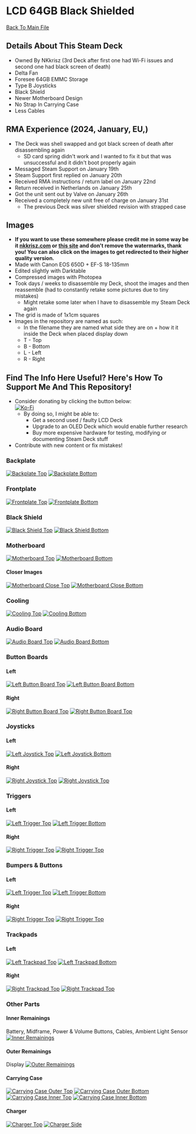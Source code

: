 # LCD 64GB Black Shielded
[Back To Main File](../../README.md)

## Details About This Steam Deck
- Owned By NKkrisz (3rd Deck after first one had Wi-Fi issues and second one had black screen of death)
- Delta Fan
- Foresee 64GB EMMC Storage
- Type B Joysticks
- Black Shield
- Newer Motherboard Design
- No Strap In Carrying Case
- Less Cables

## RMA Experience (2024, January, EU,)
- The Deck was shell swapped and got black screen of death after disassembling again
    - SD card spring didn't work and I wanted to fix it but that was unsuccessful and it didn't boot properly again
- Messaged Steam Support on January 19th
- Steam Support first replied on January 20th
- Received RMA instructions / return label on January 22nd
- Return received in Netherlands on January 25th
- Got the unit sent out by Valve on January 26th
- Received a completely new unit free of charge on January 31st
    - The previous Deck was silver shielded revision with strapped case

## Images
- **If you want to use these somewhere please credit me in some way be it [nkkrisz.com](https://nkkrisz.com) or [this site](https://hardware.steamdeck.guide) and don't remove the watermarks, thank you! You can also click on the images to get redirected to their higher quality version.**
- Made with Canon EOS 650D + EF-S 18-135mm
- Edited slightly with Darktable
- Compressed images with Photopea
- Took days / weeks to disassemble my Deck, shoot the images and then reassemble (had to constantly retake some pictures due to tiny mistakes)
    - Might retake some later when I have to disassemble my Steam Deck again
- The grid is made of 1x1cm squares
- Images in the repository are named as such:
    - In the filename they are named what side they are on + how it it inside the Deck when placed display down
    - T - Top
    - B - Bottom
    - L - Left
    - R - Right

## Find The Info Here Useful? Here's How To Support Me And This Repository!
- Consider donating by clicking the button below:  
[![Ko-Fi](https://ko-fi.com/img/githubbutton_sm.svg)](https://ko-fi.com/nkkrisz)
    - By doing so, I might be able to:
        - Get a second used / faulty LCD Deck
        - Upgrade to an OLED Deck which would enable further research
        - Buy more expensive hardware for testing, modifying or documenting Steam Deck stuff
- Contribute with new content or fix mistakes!

### Backplate
[![Backplate Top](../../Images/LCD/Black_Shielded_64GB_2024_January/Compressed/Compressed_NKkrisz_Backplate_T.jpg)](../../Images/LCD/Black_Shielded_64GB_2024_January/NKkrisz_Backplate_T.png)
[![Backplate Bottom](../../Images/LCD/Black_Shielded_64GB_2024_January/Compressed/Compressed_NKkrisz_Backplate_B.jpg)](../../Images/LCD/Black_Shielded_64GB_2024_January/NKkrisz_Backplate_B.png)

### Frontplate
[![Frontplate Top](../../Images/LCD/Black_Shielded_64GB_2024_January/Compressed/Compressed_NKkrisz_Frontplate_T.jpg)](../../Images/LCD/Black_Shielded_64GB_2024_January/NKkrisz_Frontplate_T.png)
[![Frontplate Bottom](../../Images/LCD/Black_Shielded_64GB_2024_January/Compressed/Compressed_NKkrisz_Frontplate_B.jpg)](../../Images/LCD/Black_Shielded_64GB_2024_January/NKkrisz_Frontplate_B.png)

### Black Shield
[![Black Shield Top](../../Images/LCD/Black_Shielded_64GB_2024_January/Compressed/Compressed_NKkrisz_Black_Shield_T.jpg)](../../Images/LCD/Black_Shielded_64GB_2024_January/NKkrisz_Black_Shield_T.png)
[![Black Shield Bottom](../../Images/LCD/Black_Shielded_64GB_2024_January/Compressed/Compressed_NKkrisz_Black_Shield_B.jpg)](../../Images/LCD/Black_Shielded_64GB_2024_January/NKkrisz_Black_Shield_B.png)

### Motherboard
[![Motherboard Top](../../Images/LCD/Black_Shielded_64GB_2024_January/Compressed/Compressed_NKkrisz_Motherboard_T.jpg)](../../Images/LCD/Black_Shielded_64GB_2024_January/NKkrisz_Motherboard_T.png)
[![Motherboard Bottom](../../Images/LCD/Black_Shielded_64GB_2024_January/Compressed/Compressed_NKkrisz_Motherboard_B.jpg)](../../Images/LCD/Black_Shielded_64GB_2024_January/NKkrisz_Motherboard_B.png)

#### Closer Images
[![Motherboard Close Top](../../Images/LCD/Black_Shielded_64GB_2024_January/Compressed/Compressed_NKkrisz_Motherboard_Close_T.jpg)](../../Images/LCD/Black_Shielded_64GB_2024_January/NKkrisz_Motherboard_Close_T.png)
[![Motherboard Close Bottom](../../Images/LCD/Black_Shielded_64GB_2024_January/Compressed/Compressed_NKkrisz_Motherboard_Close_B.jpg)](../../Images/LCD/Black_Shielded_64GB_2024_January/NKkrisz_Motherboard_Close_B.png)

### Cooling
[![Cooling Top](../../Images/LCD/Black_Shielded_64GB_2024_January/Compressed/Compressed_NKkrisz_Cooling_T.jpg)](../../Images/LCD/Black_Shielded_64GB_2024_January/NKkrisz_Cooling_T.png)
[![Cooling Bottom](../../Images/LCD/Black_Shielded_64GB_2024_January/Compressed/Compressed_NKkrisz_Cooling_B.jpg)](../../Images/LCD/Black_Shielded_64GB_2024_January/NKkrisz_Cooling_B.png)

### Audio Board
[![Audio Board Top](../../Images/LCD/Black_Shielded_64GB_2024_January/Compressed/Compressed_NKkrisz_Audio_Board_T.jpg)](../../Images/LCD/Black_Shielded_64GB_2024_January/NKkrisz_Audio_Board_T.png)
[![Audio Board Bottom](../../Images/LCD/Black_Shielded_64GB_2024_January/Compressed/Compressed_NKkrisz_Audio_Board_B.jpg)](../../Images/LCD/Black_Shielded_64GB_2024_January/NKkrisz_Audio_Board_B.png)

### Button Boards

#### Left
[![Left Button Board Top](../../Images/LCD/Black_Shielded_64GB_2024_January/Compressed/Compressed_NKkrisz_L_Button_Board_T.jpg)](../../Images/LCD/Black_Shielded_64GB_2024_January/NKkrisz_L_Button_Board_T.png)
[![Left Button Board Bottom](../../Images/LCD/Black_Shielded_64GB_2024_January/Compressed/Compressed_NKkrisz_L_Button_Board_B.jpg)](../../Images/LCD/Black_Shielded_64GB_2024_January/NKkrisz_L_Button_Board_B.png)

#### Right
[![Right Button Board Top](../../Images/LCD/Black_Shielded_64GB_2024_January/Compressed/Compressed_NKkrisz_R_Button_Board_T.jpg)](../../Images/LCD/Black_Shielded_64GB_2024_January/NKkrisz_R_Button_Board_T.png)
[![Right Button Board Top](../../Images/LCD/Black_Shielded_64GB_2024_January/Compressed/Compressed_NKkrisz_R_Button_Board_B.jpg)](../../Images/LCD/Black_Shielded_64GB_2024_January/NKkrisz_R_Button_Board_B.png)

### Joysticks

#### Left
[![Left Joystick Top](../../Images/LCD/Black_Shielded_64GB_2024_January/Compressed/Compressed_NKkrisz_L_Joystick_T.jpg)](../../Images/LCD/Black_Shielded_64GB_2024_January/NKkrisz_L_Joystick_T.png)
[![Left Joystick Bottom](../../Images/LCD/Black_Shielded_64GB_2024_January/Compressed/Compressed_NKkrisz_L_Joystick_B.jpg)](../../Images/LCD/Black_Shielded_64GB_2024_January/NKkrisz_L_Joystick_B.png)

#### Right
[![Right Joystick Top](../../Images/LCD/Black_Shielded_64GB_2024_January/Compressed/Compressed_NKkrisz_R_Joystick_T.jpg)](../../Images/LCD/Black_Shielded_64GB_2024_January/NKkrisz_R_Joystick_T.png)
[![Right Joystick Top](../../Images/LCD/Black_Shielded_64GB_2024_January/Compressed/Compressed_NKkrisz_R_Joystick_B.jpg)](../../Images/LCD/Black_Shielded_64GB_2024_January/NKkrisz_R_Joystick_B.png)

### Triggers

#### Left
[![Left Trigger Top](../../Images/LCD/Black_Shielded_64GB_2024_January/Compressed/Compressed_NKkrisz_L_Trigger_T.jpg)](../../Images/LCD/Black_Shielded_64GB_2024_January/NKkrisz_L_Trigger_T.png)
[![Left Trigger Bottom](../../Images/LCD/Black_Shielded_64GB_2024_January/Compressed/Compressed_NKkrisz_L_Trigger_B.jpg)](../../Images/LCD/Black_Shielded_64GB_2024_January/NKkrisz_L_Trigger_B.png)

#### Right
[![Right Trigger Top](../../Images/LCD/Black_Shielded_64GB_2024_January/Compressed/Compressed_NKkrisz_R_Trigger_T.jpg)](../../Images/LCD/Black_Shielded_64GB_2024_January/NKkrisz_R_Trigger_T.png)
[![Right Trigger Top](../../Images/LCD/Black_Shielded_64GB_2024_January/Compressed/Compressed_NKkrisz_R_Trigger_B.jpg)](../../Images/LCD/Black_Shielded_64GB_2024_January/NKkrisz_R_Trigger_B.png)

### Bumpers & Buttons

#### Left
[![Left Trigger Top](../../Images/LCD/Black_Shielded_64GB_2024_January/Compressed/Compressed_NKkrisz_L_Buttons_Bumper_T.jpg)](../../Images/LCD/Black_Shielded_64GB_2024_January/NKkrisz_L_Buttons_Bumper_T.png)
[![Left Trigger Bottom](../../Images/LCD/Black_Shielded_64GB_2024_January/Compressed/Compressed_NKkrisz_L_Buttons_Bumper_B.jpg)](../../Images/LCD/Black_Shielded_64GB_2024_January/NKkrisz_L_Buttons_Bumper_B.png)

#### Right
[![Right Trigger Top](../../Images/LCD/Black_Shielded_64GB_2024_January/Compressed/Compressed_NKkrisz_R_Buttons_Bumper_T.jpg)](../../Images/LCD/Black_Shielded_64GB_2024_January/NKkrisz_R_Buttons_Bumper_T.png)
[![Right Trigger Top](../../Images/LCD/Black_Shielded_64GB_2024_January/Compressed/Compressed_NKkrisz_R_Buttons_Bumper_B.jpg)](../../Images/LCD/Black_Shielded_64GB_2024_January/NKkrisz_R_Buttons_Bumper_B.png)

### Trackpads

#### Left
[![Left Trackpad Top](../../Images/LCD/Black_Shielded_64GB_2024_January/Compressed/Compressed_NKkrisz_L_Trackpad_T.jpg)](../../Images/LCD/Black_Shielded_64GB_2024_January/NKkrisz_L_Trackpad_T.png)
[![Left Trackpad Bottom](../../Images/LCD/Black_Shielded_64GB_2024_January/Compressed/Compressed_NKkrisz_L_Trackpad_B.jpg)](../../Images/LCD/Black_Shielded_64GB_2024_January/NKkrisz_L_Trackpad_B.png)

#### Right
[![Right Trackpad Top](../../Images/LCD/Black_Shielded_64GB_2024_January/Compressed/Compressed_NKkrisz_R_Trackpad_T.jpg)](../../Images/LCD/Black_Shielded_64GB_2024_January/NKkrisz_R_Trackpad_T.png)
[![Right Trackpad Top](../../Images/LCD/Black_Shielded_64GB_2024_January/Compressed/Compressed_NKkrisz_R_Trackpad_B.jpg)](../../Images/LCD/Black_Shielded_64GB_2024_January/NKkrisz_R_Trackpad_B.png)

### Other Parts

#### Inner Remainings
Battery, Midframe, Power & Volume Buttons, Cables, Ambient Light Sensor
[![Inner Remainings](../../Images/LCD/Black_Shielded_64GB_2024_January/Compressed/Compressed_NKkrisz_Inner_Remaining_Parts.jpg)](../../Images/LCD/Black_Shielded_64GB_2024_January/NKkrisz_Inner_Remaining_Parts.png)

#### Outer Remainings
Display
[![Outer Remainings](../../Images/LCD/Black_Shielded_64GB_2024_January/Compressed/Compressed_NKkrisz_Outer_Remaining_Parts.jpg)](../../Images/LCD/Black_Shielded_64GB_2024_January/NKkrisz_Outer_Remaining_Parts.png)

#### Carrying Case
[![Carrying Case Outer Top](../../Images/LCD/Black_Shielded_64GB_2024_January/Compressed/Compressed_NKkrisz_Case_Outer_T.jpg)](../../Images/LCD/Black_Shielded_64GB_2024_January/NKkrisz_Case_Outer_T.png)
[![Carrying Case Outer Bottom](../../Images/LCD/Black_Shielded_64GB_2024_January/Compressed/Compressed_NKkrisz_Case_Outer_B.jpg)](../../Images/LCD/Black_Shielded_64GB_2024_January/NKkrisz_Case_Outer_B.png)
[![Carrying Case Inner Top](../../Images/LCD/Black_Shielded_64GB_2024_January/Compressed/Compressed_NKkrisz_Case_Inner_T.jpg)](../../Images/LCD/Black_Shielded_64GB_2024_January/NKkrisz_Case_Inner_T.png)
[![Carrying Case Inner Bottom](../../Images/LCD/Black_Shielded_64GB_2024_January/Compressed/Compressed_NKkrisz_Case_Inner_B.jpg)](../../Images/LCD/Black_Shielded_64GB_2024_January/NKkrisz_Case_Inner_B.png)

#### Charger
[![Charger Top](../../Images/LCD/Black_Shielded_64GB_2024_January/Compressed/Compressed_NKkrisz_Charger_Top.jpg)](../../Images/LCD/Black_Shielded_64GB_2024_January/NKkrisz_Charger_Top.png)
[![Charger Side](../../Images/LCD/Black_Shielded_64GB_2024_January/Compressed/Compressed_NKkrisz_Charger_Side.jpg)](../../Images/LCD/Black_Shielded_64GB_2024_January/NKkrisz_Charger_Side.png)